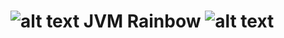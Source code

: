 # ![alt text](https://github.com/Hakky54/java-tutorials/blob/main/jvm-rainbow/images/rainbow-left.png?raw=true) JVM Rainbow ![alt text](https://github.com/Hakky54/java-tutorials/blob/main/jvm-rainbow/images/rainbow-right.png?raw=true) 